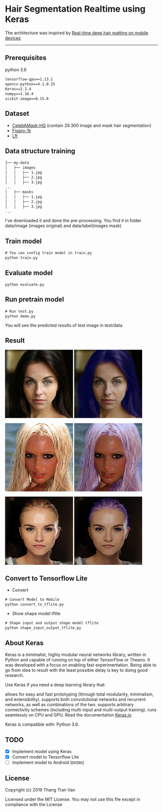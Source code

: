# Hair Segmentation Realtime using Keras

The architecture was inspired by [Real-time deep hair matting on mobile devices](https://arxiv.org/pdf/1712.07168.pdf)

---

## Prerequisites
python 3.6
```
tensorflow-gpu==1.13.1
opencv-python==4.1.0.25
Keras==2.2.4
numpy==1.16.4
scikit-image==0.15.0
```
## Dataset

* [CelebAMask-HQ](https://github.com/switchablenorms/CelebAMask-HQ) (contain 29.300 image and mask hair segmentation)
* [Figaro-1k](http://projects.i-ctm.eu/it/progetto/figaro-1k)
* [Lft](http://vis-www.cs.umass.edu/lfw/)

## Data structure training
```
├── my-data
│   ├── images
│   │   ├── 1.jpg
│   │   ├── 2.jpg
│   │   ├── 3.jpg
...
│   ├── masks
│   │   ├── 1.jpg
│   │   ├── 2.jpg
│   │   ├── 3.jpg
...
```
I've downloaded it and done the pre-processing. You find it in folder data/image (images original) and data/label(images mask)

## Train model 

```shell script
# You can config train model in train.py
python train.py
```

## Evaluate model

```shell script
python evaluate.py
```

## Run pretrain model
```shell script
# Run test.py
python demo.py
```
You will see the predicted results of test image in test/data

## Result
![original](assets/input1.jpg)
![result](assets/output1.jpg)

![original](assets/input2.jpg)
![result](assets/output2.jpg)

![original](assets/input3.jpg)
![result](assets/output3.jpg)

## Convert to Tensorflow Lite
- Convert 
```shell script
# Convert Model to Mobile
python convert_to_tflite.py
```
- Show shape model tflite
```shell script
# Shape input and output shape model tflite 
python shape_input_output_tflite.py
```
## About Keras

Keras is a minimalist, highly modular neural networks library, written in Python and capable of running on top of either TensorFlow or Theano. It was developed with a focus on enabling fast experimentation. Being able to go from idea to result with the least possible delay is key to doing good research.

Use Keras if you need a deep learning library that:

allows for easy and fast prototyping (through total modularity, minimalism, and extensibility).
supports both convolutional networks and recurrent networks, as well as combinations of the two.
supports arbitrary connectivity schemes (including multi-input and multi-output training).
runs seamlessly on CPU and GPU.
Read the documentation [Keras.io](http://keras.io/)

Keras is compatible with: Python 3.6.

## TODO
- [x] Implement model using Keras 
- [x] Convert model to Tensorflow Lite
- [ ] Implement model to Android (``DOING``)

## License
Copyright (c) 2019 Thang Tran Van

Licensed under the MIT License. You may not use this file except in compliance with the License

